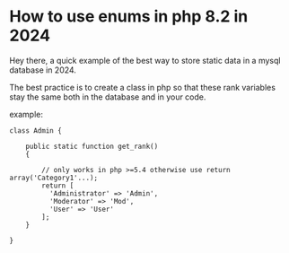 # How to use enums in php 8.2 in 2024
Hey there, a quick example of the best way to store static data in a mysql database in 2024.

The best practice is to create a class in php so that these rank variables stay the same both in the database and in your code.

example:

```
class Admin {

    public static function get_rank()
    {

        // only works in php >=5.4 otherwise use return array('Category1'...);
        return [
          'Administrator' => 'Admin',
          'Moderator' => 'Mod',
          'User' => 'User'
        ];
    }

}
```
